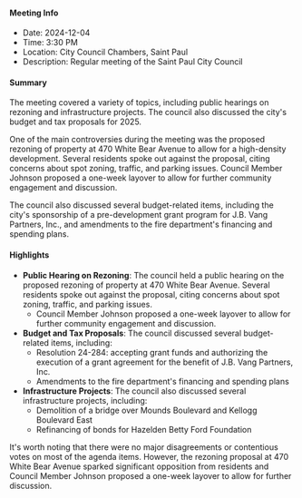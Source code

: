 #### Meeting Info
* Date: 2024-12-04
* Time: 3:30 PM
* Location: City Council Chambers, Saint Paul
* Description: Regular meeting of the Saint Paul City Council

#### Summary
The meeting covered a variety of topics, including public hearings on rezoning and infrastructure projects. The council also discussed the city's budget and tax proposals for 2025.

One of the main controversies during the meeting was the proposed rezoning of property at 470 White Bear Avenue to allow for a high-density development. Several residents spoke out against the proposal, citing concerns about spot zoning, traffic, and parking issues. Council Member Johnson proposed a one-week layover to allow for further community engagement and discussion.

The council also discussed several budget-related items, including the city's sponsorship of a pre-development grant program for J.B. Vang Partners, Inc., and amendments to the fire department's financing and spending plans.

#### Highlights

* **Public Hearing on Rezoning**: The council held a public hearing on the proposed rezoning of property at 470 White Bear Avenue. Several residents spoke out against the proposal, citing concerns about spot zoning, traffic, and parking issues.
	+ Council Member Johnson proposed a one-week layover to allow for further community engagement and discussion.
* **Budget and Tax Proposals**: The council discussed several budget-related items, including:
	+ Resolution 24-284: accepting grant funds and authorizing the execution of a grant agreement for the benefit of J.B. Vang Partners, Inc.
	+ Amendments to the fire department's financing and spending plans
* **Infrastructure Projects**: The council also discussed several infrastructure projects, including:
	+ Demolition of a bridge over Mounds Boulevard and Kellogg Boulevard East
	+ Refinancing of bonds for Hazelden Betty Ford Foundation

It's worth noting that there were no major disagreements or contentious votes on most of the agenda items. However, the rezoning proposal at 470 White Bear Avenue sparked significant opposition from residents and Council Member Johnson proposed a one-week layover to allow for further discussion.

